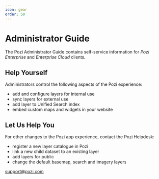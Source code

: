 ```yaml
---
icon: gear
order: 50
---
```


# Administrator Guide

The Pozi Administrator Guide contains self-service information for *Pozi Enterprise* and *Enterprise Cloud* clients.

## Help Yourself

Administrators control the following aspects of the Pozi experience:

* add and configure layers for internal use
* sync layers for external use
* add layer to Unified Search index
* embed custom maps and widgets in your website

## Let Us Help You

For other changes to the Pozi app experience, contact the Pozi Helpdesk:

* register a new layer catalogue in Pozi
* link a new child dataset to an existing layer
* add layers for public
* change the default basemap, search and imagery layers

support@pozi.com

